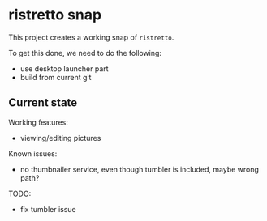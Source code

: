 # ristretto snap

This project creates a working snap of `ristretto`.

To get this done, we need to do the following:
 - use desktop launcher part
 - build from current git

## Current state

Working features:
 - viewing/editing pictures

Known issues:
  - no thumbnailer service, even though tumbler is included, maybe
    wrong path?

TODO:
 - fix tumbler issue
 
